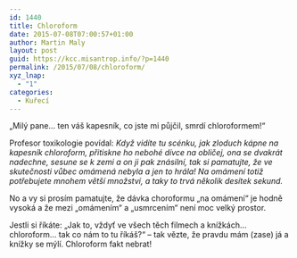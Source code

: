```yaml
---
id: 1440
title: Chloroform
date: 2015-07-08T07:00:57+01:00
author: Martin Maly
layout: post
guid: https://kcc.misantrop.info/?p=1440
permalink: /2015/07/08/chloroform/
xyz_lnap:
  - "1"
categories:
  - Kuřecí
---
```

&#8222;Milý pane&#8230; ten váš kapesník, co jste mi půjčil, smrdí chloroformem!&#8220;

Profesor toxikologie povídal: _Když vidíte tu scénku, jak zloduch kápne na kapesník chloroform, přitiskne ho nebohé dívce na obličej, ona se dvakrát nadechne, sesune se k zemi a on ji pak znásilní, tak si pamatujte, že ve skutečnosti vůbec omámená nebyla a jen to hrála! Na omámení totiž potřebujete mnohem větší množství, a taky to trvá několik desítek sekund._

No a vy si prosím pamatujte, že dávka choroformu &#8222;na omámení&#8220; je hodně vysoká a že mezi &#8222;omámením&#8220; a &#8222;usmrcením&#8220; není moc velký prostor.

Jestli si říkáte: &#8222;Jak to, vždyť ve všech těch filmech a knížkách&#8230; chloroform&#8230; tak co nám to tu říkáš?&#8220; &#8211; tak vězte, že pravdu mám (zase) já a knížky se mýlí. Chloroform fakt nebrat!